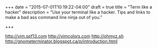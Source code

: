 +++
date = "2015-07-01T10:19:22-04:00"
draft = true
title = "Term like a hacker"
description = "Use your terminal like a hacker. Tips and links to make a bad ass command line ninja out of you."

+++

http://vim.spf13.com
http://vimcolors.com
http://ohmyz.sh
http://gnometerminator.blogspot.ca/p/introduction.html
